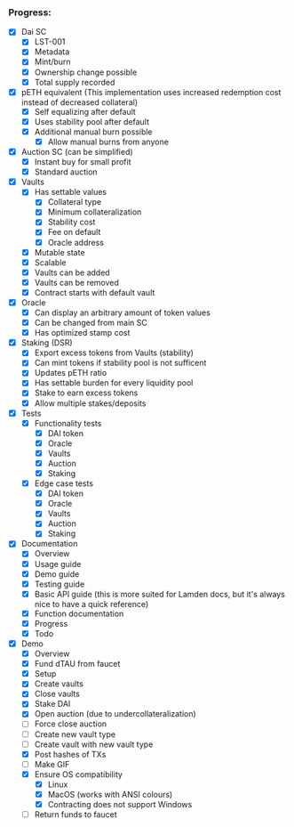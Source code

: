 ### Progress:

- [x] Dai SC
   - [x] LST-001
    - [x] Metadata
    - [x] Mint/burn
    - [x] Ownership change possible
    - [x] Total supply recorded

- [x] pETH equivalent (This implementation uses increased redemption cost instead of decreased collateral)
   - [x] Self equalizing after default
    - [x] Uses stability pool after default
    - [x] Additional manual burn possible
       - [x] Allow manual burns from anyone

- [x] Auction SC (can be simplified)
   - [x] Instant buy for small profit
    - [x] Standard auction

- [x] Vaults
   - [x] Has settable values
       - [x] Collateral type
        - [x] Minimum collateralization
        - [x] Stability cost
        - [x] Fee on default
        - [x] Oracle address
    - [x] Mutable state
    - [x] Scalable
    - [x] Vaults can be added
    - [x] Vaults can be removed
    - [x] Contract starts with default vault

- [x] Oracle
   - [x] Can display an arbitrary amount of token values
    - [x] Can be changed from main SC
    - [x] Has optimized stamp cost

- [x] Staking (DSR)
   - [x] Export excess tokens from Vaults (stability)
    - [x] Can mint tokens if stability pool is not sufficent
    - [x] Updates pETH ratio
    - [x] Has settable burden for every liquidity pool
    - [x] Stake to earn excess tokens
    - [x] Allow multiple stakes/deposits

- [x] Tests
    - [x] Functionality tests
      - [x] DAI token
      - [x] Oracle
      - [x] Vaults
      - [x] Auction
      - [x] Staking
    - [x] Edge case tests
      - [x] DAI token
      - [x] Oracle
      - [x] Vaults
      - [x] Auction
      - [x] Staking

- [x] Documentation
    - [x] Overview
    - [x] Usage guide
    - [x] Demo guide
    - [x] Testing guide
    - [x] Basic API guide (this is more suited for Lamden docs, but it's always nice to have a quick reference)
    - [x] Function documentation
    - [x] Progress
    - [x] Todo

- [x] Demo
   - [x] Overview
   - [x] Fund dTAU from faucet
   - [x] Setup
   - [x] Create vaults
   - [x] Close vaults
   - [x] Stake DAI
   - [x] Open auction (due to undercollateralization)
   - [ ] Force close auction
   - [ ] Create new vault type
   - [ ] Create vault with new vault type
   - [x] Post hashes of TXs
   - [ ] Make GIF
   - [x] Ensure OS compatibility
      - [x] Linux
      - [x] MacOS (works with ANSI colours)
      - [x] Contracting does not support Windows
   - [ ] Return funds to faucet

